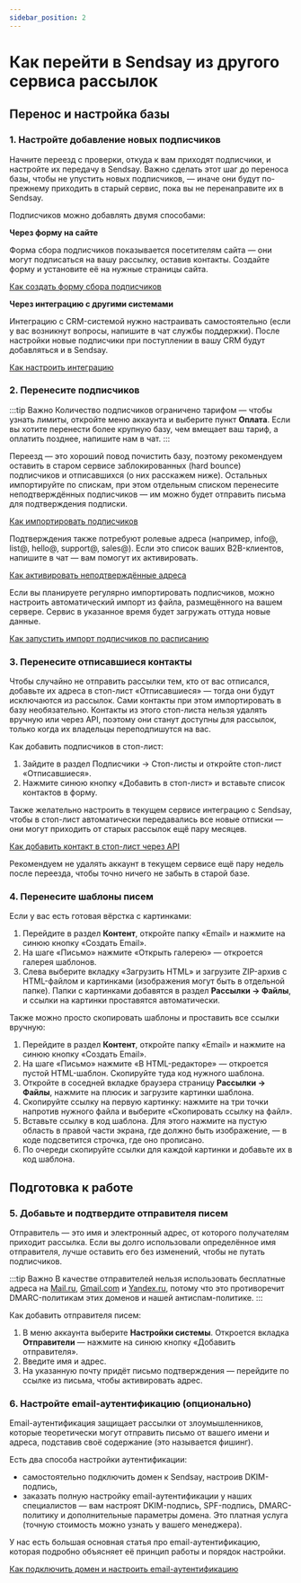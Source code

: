 ```yaml
---
sidebar_position: 2
---
```


# Как перейти в Sendsay из другого сервиса рассылок

## Перенос и настройка базы

### 1. Настройте добавление новых подписчиков

Начните переезд с проверки, откуда к вам приходят подписчики, и настройте их передачу в Sendsay. Важно сделать этот шаг до переноса базы, чтобы не упустить новых подписчиков, — иначе они будут по-прежнему приходить в старый сервис, пока вы не перенаправите их в Sendsay.

Подписчиков можно добавлять двумя способами:

**Через форму на сайте**

Форма сбора подписчиков показывается посетителям сайта — они могут подписаться на вашу рассылку, оставив контакты. Создайте форму и установите её на нужные страницы сайта.

[Как создать форму сбора подписчиков](https://docs.sendsay.ru/forms/signup-forms)

**Через интеграцию с другими системами**

Интеграцию с CRM-системой нужно настраивать самостоятельно (если у вас возникнут вопросы, напишите в чат службы поддержки). После настройки новые подписчики при поступлении в вашу CRM будут добавляться и в Sendsay.

[Как настроить интеграцию](https://sendsay.ru/api/api.html#%D0%98%D0%BD%D1%82%D0%B5%D0%B3%D1%80%D0%B0%D1%86%D0%B8%D1%8F)

### 2. Перенесите подписчиков

:::tip Важно
Количество подписчиков ограничено тарифом — чтобы узнать лимиты, откройте меню аккаунта и выберите пункт **Оплата**. Если вы хотите перенести более крупную базу, чем вмещает ваш тариф, а оплатить позднее, напишите нам в чат.
:::

Переезд — это хороший повод почистить базу, поэтому рекомендуем оставить в старом сервисе заблокированных (hard bounce) подписчиков и отписавшихся (о них расскажем ниже). Остальных импортируйте по спискам, при этом отдельным списком перенесите неподтверждённых подписчиков — им можно будет отправить письма для подтверждения подписки.

[Как импортировать подписчиков](https://docs.sendsay.ru/subscribers/import-and-export/how-to-import-subscribers)

Подтверждения также потребуют ролевые адреса (например, info@, list@, hello@, support@, sales@). Если это список ваших B2B-клиентов, напишите в чат — вам помогут их активировать.

[Как активировать неподтверждённые адреса](https://docs.sendsay.ru/subscribers/contacts/how-to-activate-inactive-contacts)

Если вы планируете регулярно импортировать подписчиков, можно настроить автоматический импорт из файла, размещённого на вашем сервере. Сервис в указанное время будет загружать оттуда новые данные.

[Как запустить импорт подписчиков по расписанию](https://docs.sendsay.ru/automations/autoimport/how-to-set-autoimport)

### 3. Перенесите отписавшиеся контакты

Чтобы случайно не отправить рассылки тем, кто от вас отписался, добавьте их адреса в стоп-лист «Отписавшиеся» — тогда они будут исключаются из рассылок. Сами контакты при этом импортировать в базу необязательно. Контакты из этого стоп-листа нельзя удалять вручную или через API, поэтому они станут доступны для рассылок, только когда их владельцы переподпишутся на вас.

Как добавить подписчиков в стоп-лист:

1. Зайдите в раздел Подписчики → Стоп-листы и откройте стоп-лист «Отписавшиеся».
2. Нажмите синюю кнопку «Добавить в стоп-лист» и вставьте список контактов в форму.

Также желательно настроить в текущем сервисе интеграцию с Sendsay, чтобы в стоп-лист автоматически передавались все новые отписки — они могут приходить от старых рассылок ещё пару месяцев.

[Как добавить контакт в стоп-лист через API](https://sendsay.ru/api/api.html#%D0%92%D0%BD%D0%B5%D1%81%D1%82%D0%B8-%D0%B2-%D1%81%D1%82%D0%BE%D0%BF-%D0%BB%D0%B8%D1%81%D1%82)

Рекомендуем не удалять аккаунт в текущем сервисе ещё пару недель после переезда, чтобы точно ничего не забыть в старой базе.

### 4. Перенесите шаблоны писем

Если у вас есть готовая вёрстка с картинками:

1. Перейдите в раздел **Контент**, откройте папку «Email» и нажмите на синюю кнопку «Создать Email».
2. На шаге «Письмо» нажмите «Открыть галерею» — откроется галерея шаблонов.
3. Слева выберите вкладку «Загрузить HTML» и загрузите ZIP-архив с HTML-файлом и картинками (изображения могут быть в отдельной папке). Папки с картинками добавятся в раздел **Рассылки → Файлы**, и ссылки на картинки проставятся автоматически.

Также можно просто скопировать шаблоны и проставить все ссылки вручную:

1. Перейдите в раздел **Контент**, откройте папку «Email» и нажмите на синюю кнопку «Создать Email».
2. На шаге «Письмо» нажмите «В HTML-редакторе» — откроется пустой HTML-шаблон. Скопируйте туда код нужного шаблона.
3. Откройте в соседней вкладке браузера страницу **Рассылки → Файлы**, нажмите на плюсик и загрузите картинки шаблона.
4. Скопируйте ссылку на первую картинку: нажмите на три точки напротив нужного файла и выберите «Скопировать ссылку на файл».
5. Вставьте ссылку в код шаблона. Для этого нажмите на пустую область в правой части экрана, где должно быть изображение, — в коде подсветится строчка, где оно прописано.
6. По очереди скопируйте ссылки для каждой картинки и добавьте их в код шаблона.

## Подготовка к работе

### 5. Добавьте и подтвердите отправителя писем

Отправитель — это имя и электронный адрес, от которого получателям приходит рассылка. Если вы долго использовали определённое имя отправителя, лучше оставить его без изменений, чтобы не путать подписчиков.

:::tip Важно
В качестве отправителей нельзя использовать бесплатные адреса на [Mail.ru](http://mail.ru/), [Gmail.com](http://gmail.com/) и [Yandex.ru](http://yandex.ru/), потому что это противоречит DMARC-политикам этих доменов и нашей антиспам-политике.
:::

Как добавить отправителя писем:

1. В меню аккаунта выберите **Настройки системы**. Откроется вкладка **Отправители** — нажмите на синюю кнопку «Добавить отправителя».
2. Введите имя и адрес.
3. На указанную почту придёт письмо подтверждения — перейдите по ссылке из письма, чтобы активировать адрес.

### 6. Настройте email-аутентификацию (опционально)

Email-аутентификация защищает рассылки от злоумышленников, которые теоретически могут отправить письмо от вашего имени и адреса, подставив своё содержание (это называется фишинг).

Есть два способа настройки аутентификации:

- самостоятельно подключить домен к Sendsay, настроив DKIM-подпись,
- заказать полную настройку email-аутентификации у наших специалистов — вам настроят DKIM-подпись, SPF-подпись, DMARC-политику и дополнительные параметры домена. Это платная услуга (точную стоимость можно узнать у вашего менеджера).

У нас есть большая основная статья про email-аутентификацию, которая подробно объясняет её принцип работы и порядок настройки.

[Как подключить домен и настроить email-аутентификацию](https://docs.sendsay.ru/email-campaigns/settings/how-to-connect-domain)
